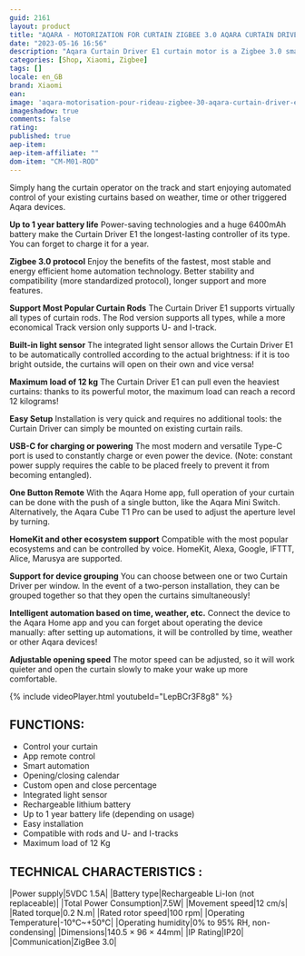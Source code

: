 ```yaml
---
guid: 2161
layout: product 
title: "AQARA - MOTORIZATION FOR CURTAIN ZIGBEE 3.0 AQARA CURTAIN DRIVER E1 (ROD VERSION)"
date: "2023-05-16 16:56"
description: "Aqara Curtain Driver E1 curtain motor is a Zigbee 3.0 smart product which can help you control your curtain and turn your existing curtain into a smart curtain."
categories: [Shop, Xiaomi, Zigbee]
tags: []
locale: en_GB
brand: Xiaomi
ean: 
image: 'aqara-motorisation-pour-rideau-zigbee-30-aqara-curtain-driver-e1-version-tringle.jpg'
imageshadow: true
comments: false
rating:  
published: true
aep-item: 
aep-item-affiliate: ""
dom-item: "CM-M01-ROD"
---
```


Simply hang the curtain operator on the track and start enjoying automated control of your existing curtains based on weather, time or other triggered Aqara devices.

**Up to 1 year battery life**
Power-saving technologies and a huge 6400mAh battery make the Curtain Driver E1 the longest-lasting controller of its type. You can forget to charge it for a year.

**Zigbee 3.0 protocol**
Enjoy the benefits of the fastest, most stable and energy efficient home automation technology. Better stability and compatibility (more standardized protocol), longer support and more features.

**Support Most Popular Curtain Rods**
The Curtain Driver E1 supports virtually all types of curtain rods. The Rod version supports all types, while a more economical Track version only supports U- and I-track.

**Built-in light sensor**
The integrated light sensor allows the Curtain Driver E1 to be automatically controlled according to the actual brightness: if it is too bright outside, the curtains will open on their own and vice versa!

**Maximum load of 12 kg**
The Curtain Driver E1 can pull even the heaviest curtains: thanks to its powerful motor, the maximum load can reach a record 12 kilograms!

**Easy Setup**
Installation is very quick and requires no additional tools: the Curtain Driver can simply be mounted on existing curtain rails.

**USB-C for charging or powering**
The most modern and versatile Type-C port is used to constantly charge or even power the device. (Note: constant power supply requires the cable to be placed freely to prevent it from becoming entangled).

**One Button Remote**
With the Aqara Home app, full operation of your curtain can be done with the push of a single button, like the Aqara Mini Switch. Alternatively, the Aqara Cube T1 Pro can be used to adjust the aperture level by turning.

**HomeKit and other ecosystem support**
Compatible with the most popular ecosystems and can be controlled by voice. HomeKit, Alexa, Google, IFTTT, Alice, Marusya are supported.

**Support for device grouping**
You can choose between one or two Curtain Driver per window. In the event of a two-person installation, they can be grouped together so that they open the curtains simultaneously!

**Intelligent automation based on time, weather, etc.**
Connect the device to the Aqara Home app and you can forget about operating the device manually: after setting up automations, it will be controlled by time, weather or other Aqara devices!

**Adjustable opening speed**
The motor speed can be adjusted, so it will work quieter and open the curtain slowly to make your wake up more comfortable.

{% include videoPlayer.html youtubeId="LepBCr3F8g8" %}

## FUNCTIONS:

- Control your curtain
- App remote control
- Smart automation
- Opening/closing calendar
- Custom open and close percentage
- Integrated light sensor
- Rechargeable lithium battery
- Up to 1 year battery life (depending on usage)
- Easy installation
- Compatible with rods and U- and I-tracks
- Maximum load of 12 Kg

## TECHNICAL CHARACTERISTICS :

|Power supply|5VDC 1.5A|
|Battery type|Rechargeable Li-Ion (not replaceable)|
|Total Power Consumption|7.5W|
|Movement speed|12 cm/s|
|Rated torque|0.2 N.m|
|Rated rotor speed|100 rpm|
|Operating Temperature|-10℃~+50℃|
|Operating humidity|0% to 95% RH, non-condensing|
|Dimensions|140.5 × 96 × 44mm|
|IP Rating|IP20|
|Communication|ZigBee 3.0|
